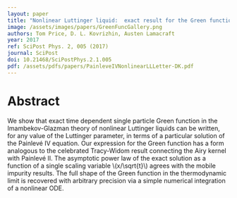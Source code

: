 ```yaml
---
layout: paper
title: "Nonlinear Luttinger liquid:  exact result for the Green function in terms of the fourth Painlevé transcendent"
image: /assets/images/papers/GreenFuncGallery.png
authors: Tom Price, D. L. Kovrizhin, Austen Lamacraft
year: 2017
ref: SciPost Phys. 2, 005 (2017)
journal: SciPost
doi: 10.21468/SciPostPhys.2.1.005
pdf: /assets/pdfs/papers/PainleveIVNonlinearLLLetter-DK.pdf
---
```


# Abstract

We show that exact time dependent single particle Green function in the Imambekov-Glazman theory of nonlinear Luttinger liquids can be written, for any value of the Luttinger parameter, in terms of a particular solution of the Painlevé IV equation. Our expression for the Green function has a form analogous to the celebrated Tracy-Widom result connecting the Airy kernel with Painlevé II. The asymptotic power law of the exact solution as a function of a single scaling variable \\(x/\sqrt{t}\\)  agrees with the mobile impurity results. The full shape of the Green function in the thermodynamic limit is recovered with arbitrary precision via a simple numerical integration of a nonlinear ODE.
